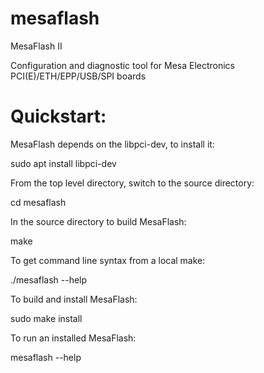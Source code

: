 # mesaflash
MesaFlash II

Configuration and diagnostic tool for Mesa Electronics PCI(E)/ETH/EPP/USB/SPI boards

Quickstart:
===========

MesaFlash depends on the libpci-dev, to install it:

  sudo apt install libpci-dev

From the top level directory, switch to the source directory:

  cd mesaflash

In the source directory to build MesaFlash:

  make

To get command line syntax from a local make:
  
  ./mesaflash --help

To build and install MesaFlash:

  sudo make install

To run an installed MesaFlash:

  mesaflash --help


